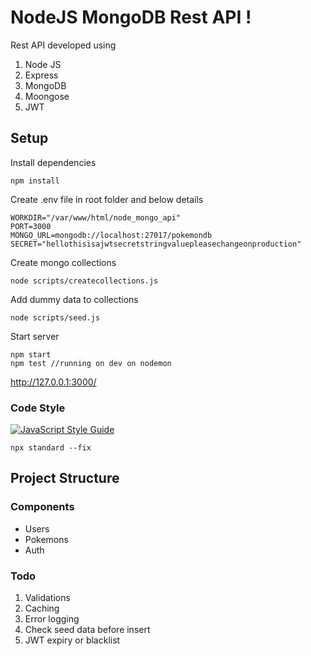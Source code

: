 # NodeJS MongoDB Rest API !
Rest API developed using 

 1. Node JS 
 2. Express  
 3. MongoDB 
 4. Moongose 
 5. JWT

## Setup
Install dependencies

    npm install

Create .env file in root folder and below details

    WORKDIR="/var/www/html/node_mongo_api"  
    PORT=3000  
    MONGO_URL=mongodb://localhost:27017/pokemondb  
    SECRET="hellothisisajwtsecretstringvaluepleasechangeonproduction"

Create mongo collections

    node scripts/createcollections.js

Add dummy data to collections

    node scripts/seed.js

Start server

    npm start
    npm test //running on dev on nodemon

http://127.0.0.1:3000/

### Code Style
[![JavaScript Style Guide](https://cdn.rawgit.com/standard/standard/master/badge.svg)](https://github.com/standard/standard)

``` 
npx standard --fix 
```

## Project Structure

### Components
- Users
- Pokemons
- Auth



### Todo

 1. Validations 
 2. Caching 
 3. Error logging 
 4. Check seed data before insert
 5. JWT expiry or blacklist
